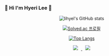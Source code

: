 ### 💙 Hi I'm Hyeri Lee 💙

<div align = center>

<!-- 스탯(Stats) 추가하기 -->
![lihyel's GitHub stats](https://github-readme-stats.vercel.app/api?username=lihyel&show_icons=true&theme=transparent)


<!-- solved.ac 랭크 추가하기 -->
[![Solved.ac 프로필](http://mazassumnida.wtf/api/v2/generate_badge?boj=lihyel)](https://solved.ac/lihyel)


<!-- 가장많이 사용하는 언어 -->
[![Top Langs](https://github-readme-stats.vercel.app/api/top-langs/?username=lihyel&layout=compact&theme=tokyonight&langs_count=10)](https://github.com/anuraghazra/github-readme-stats)


<!-- 아이콘 추가하기-->
<!--인스타그램-->
<a href="https://www.instagram.com/li_hyel/">
    <img 
        src="http://img.shields.io/badge/-li_hyel-ffc0cb?style=flat&logo=Instagram&link=https://www.instagram.com/li_hyel/"
        style="height : auto; margin-left : 10px; margin-right : 10px;"/>
</a>
<!--네이버블로그-->
<a href="https://blog.naver.com/li_hyel">
    <img 
        src="http://img.shields.io/badge/-Naver Blog-AAEBAA?style=flat&logo=Naver&link=https://blog.naver.com/li_hyel"
        style="height : auto; margin-left : 10px; margin-right : 10px;"/>
</a>
    
</div>
